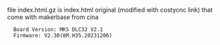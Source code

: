 file index.html.gz is index.html original (modified with costycnc link) that come with makerbase from cina


      Board Version: MKS DLC32 V2.1
      Firmware: V2.30(8M.H35.20231206)
